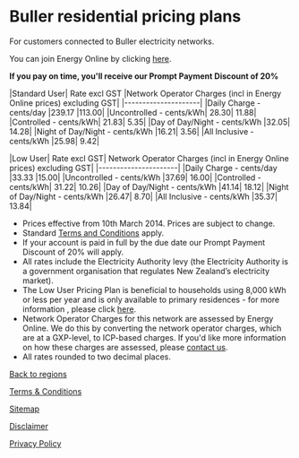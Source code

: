 # Buller residential pricing plans
For customers connected to Buller electricity networks.

You can join Energy Online by clicking [here](http://www.energyonline.co.nz/Default.aspx?tabid=98).

**If you pay on time, you'll receive our Prompt Payment Discount of 20%**

 

|Standard User|	Rate excl GST	|Network Operator Charges (incl in Energy Online prices) excluding GST|
|---------------------|
|Daily Charge - cents/day	|239.17	|113.00|
|Uncontrolled - cents/kWh|	28.30|	11.88|
|Controlled - cents/kWh|	21.83|	5.35|
|Day of Day/Night - cents/kWh	|32.05|	14.28|
|Night of Day/Night - cents/kWh	|16.21|	3.56|
|All Inclusive - cents/kWh	|25.98|	9.42|
 

|Low User|	Rate excl GST|	Network Operator Charges (incl in Energy Online prices) excluding GST|
|----------------------|
|Daily Charge - cents/day	|33.33	|15.00|
|Uncontrolled - cents/kWh	|37.69|	16.00|
|Controlled - cents/kWh|	31.22|	10.26|
|Day of Day/Night - cents/kWh	|41.14|	18.12|
|Night of Day/Night - cents/kWh	|26.47|	8.70|
|All Inclusive - cents/kWh	|35.37|	13.84|

- Prices effective from 10th March 2014. Prices are subject to change.
- Standard [Terms and Conditions](http://www.energyonline.co.nz/terms) apply.
- If your account is paid in full by the due date our Prompt Payment Discount of 20% will apply.
- All rates include the Electricity Authority levy (the Electricity Authority is a government organisation that regulates New Zealand’s electricity market).
- The Low User Pricing Plan is beneficial to households using 8,000 kWh or less per year and is only available to primary residences - for more information , please click [here](http://www.energyonline.co.nz/Default.aspx?tabid=148).
- Network Operator Charges for this network are assessed by Energy Online.  We do this by converting the network operator charges, which are at a GXP-level, to ICP-based charges.  If you'd like more information on how these charges are assessed, please [contact us](http://www.energyonline.co.nz/home/contact_us).
- All rates rounded to two decimal places.

[Back to regions](http://www.energyonline.co.nz/residential/pricing_plans/residential_electricity_pricing_plans)

[Terms & Conditions](http://www.energyonline.co.nz/terms)

[Sitemap](http://www.energyonline.co.nz/home/site_map)

[Disclaimer](http://www.energyonline.co.nz/home/site_map/disclaimer)

[Privacy Policy](http://www.energyonline.co.nz/home/site_map/privacy_policy)